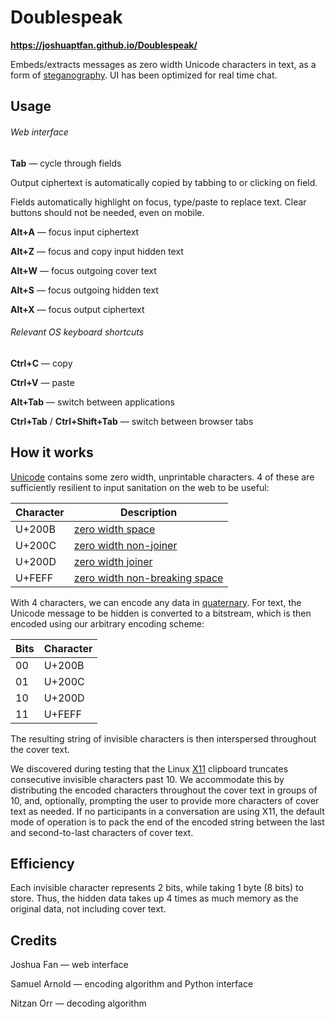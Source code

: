 # Doublespeak

__https://joshuaptfan.github.io/Doublespeak/__

Embeds/extracts messages as zero width Unicode characters in text, as a form of [steganography](https://en.wikipedia.org/wiki/Steganography). UI has been optimized for real time chat.

## Usage

###### Web interface

__Tab__ — cycle through fields

Output ciphertext is automatically copied by tabbing to or clicking on field.

Fields automatically highlight on focus, type/paste to replace text. Clear buttons should not be needed, even on mobile.

__Alt+A__ — focus input ciphertext

__Alt+Z__ — focus and copy input hidden text

__Alt+W__ — focus outgoing cover text

__Alt+S__ — focus outgoing hidden text

__Alt+X__ — focus output ciphertext

###### Relevant OS keyboard shortcuts

__Ctrl+C__ — copy

__Ctrl+V__ — paste

__Alt+Tab__ — switch between applications

__Ctrl+Tab__ / __Ctrl+Shift+Tab__ — switch between browser tabs

## How it works

[Unicode](https://en.wikipedia.org/wiki/Unicode) contains some zero width, unprintable characters. 4 of these are sufficiently resilient to input sanitation on the web to be useful:

| Character | Description |
| --------- | ----------- |
| U+200B    | [zero width space](https://en.wikipedia.org/wiki/Zero-width_space) |
| U+200C    | [zero width non-joiner](https://en.wikipedia.org/wiki/Zero-width_non-joiner) |
| U+200D    | [zero width joiner](https://en.wikipedia.org/wiki/Zero-width_joiner) |
| U+FEFF    | [zero width non-breaking space](https://en.wikipedia.org/wiki/Byte_order_mark) |

With 4 characters, we can encode any data in [quaternary](https://en.wikipedia.org/wiki/Quaternary_numeral_system). For text, the Unicode message to be hidden is converted to a bitstream, which is then encoded using our arbitrary encoding scheme:

| Bits | Character |
| ---- | --------- |
| 00   | U+200B    |
| 01   | U+200C    |
| 10   | U+200D    |
| 11   | U+FEFF    |

The resulting string of invisible characters is then interspersed throughout the cover text.

We discovered during testing that the Linux [X11](https://en.wikipedia.org/wiki/X_Window_System) clipboard truncates consecutive invisible characters past 10. We accommodate this by distributing the encoded characters throughout the cover text in groups of 10, and, optionally, prompting the user to provide more characters of cover text as needed. If no participants in a conversation are using X11, the default mode of operation is to pack the end of the encoded string between the last and second-to-last characters of cover text.

## Efficiency

Each invisible character represents 2 bits, while taking 1 byte (8 bits) to store. Thus, the hidden data takes up 4 times as much memory as the original data, not including cover text.

## Credits

Joshua Fan — web interface

Samuel Arnold — encoding algorithm and Python interface

Nitzan Orr — decoding algorithm